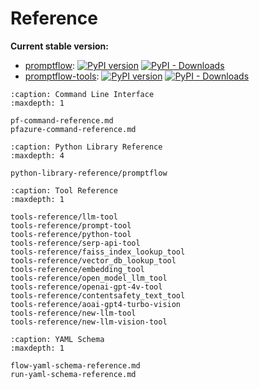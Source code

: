 # Reference

**Current stable version:**

- [promptflow](https://pypi.org/project/promptflow):
[![PyPI version](https://badge.fury.io/py/promptflow.svg)](https://badge.fury.io/py/promptflow)
[![PyPI - Downloads](https://img.shields.io/pypi/dm/promptflow)](https://pypi.org/project/promptflow/)
- [promptflow-tools](https://pypi.org/project/promptflow-tools/):
[![PyPI version](https://badge.fury.io/py/promptflow-tools.svg)](https://badge.fury.io/py/promptflow-tools)
[![PyPI - Downloads](https://img.shields.io/pypi/dm/promptflow-tools)](https://pypi.org/project/promptflow-tools/)


```{toctree}
:caption: Command Line Interface
:maxdepth: 1

pf-command-reference.md
pfazure-command-reference.md

```

```{toctree}
:caption: Python Library Reference
:maxdepth: 4

python-library-reference/promptflow
```

```{toctree}
:caption: Tool Reference
:maxdepth: 1

tools-reference/llm-tool
tools-reference/prompt-tool
tools-reference/python-tool
tools-reference/serp-api-tool
tools-reference/faiss_index_lookup_tool
tools-reference/vector_db_lookup_tool
tools-reference/embedding_tool
tools-reference/open_model_llm_tool
tools-reference/openai-gpt-4v-tool
tools-reference/contentsafety_text_tool
tools-reference/aoai-gpt4-turbo-vision
tools-reference/new-llm-tool
tools-reference/new-llm-vision-tool
```

```{toctree}
:caption: YAML Schema
:maxdepth: 1

flow-yaml-schema-reference.md
run-yaml-schema-reference.md

```
